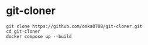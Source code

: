 # git-cloner

    git clone https://github.com/omka0708/git-cloner.git
    cd git-cloner
    docker compose up --build